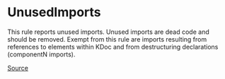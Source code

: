 # UnusedImports

This rule reports unused imports. Unused imports are dead code and should be removed.
Exempt from this rule are imports resulting from references to elements within KDoc and
from destructuring declarations (componentN imports).


[Source](https://detekt.dev/docs/rules/style#unusedimports)
